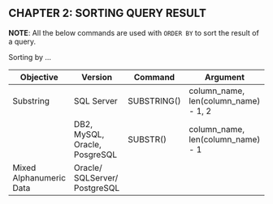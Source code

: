 ## CHAPTER 2: SORTING QUERY RESULT

__NOTE__: All the below commands are used with `ORDER BY` to sort the result of a query.

Sorting by ...

__Objective__ | __Version__ | __Command__ | __Argument__ 
------------- | ----------- | ----------- | ------------
Substring     | SQL Server | SUBSTRING() | column_name, len(column_name) - 1, 2
              | DB2, MySQL, Oracle, PosgreSQL  | SUBSTR() | column_name, len(column_name) - 1
Mixed Alphanumeric Data | Oracle/ SQLServer/ PostgreSQL  | 
                      

